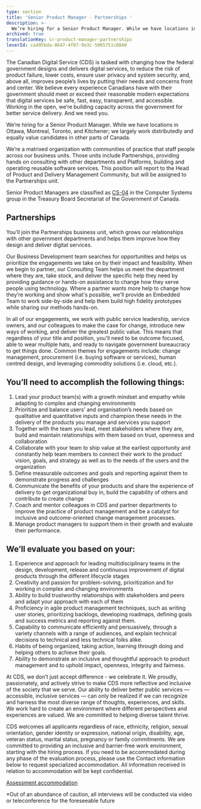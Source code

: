 ```yaml
---
type: section
title: 'Senior Product Manager - Partnerships '
description: >-
  We’re hiring for a Senior Product Manager. While we have locations in Ottawa, Montreal, Toronto, and Kitchener; we largely work distributedly and equally value candidates in other parts of Canada.
archived: true
translationKey: sr-product-manager-partnerships
leverId: ca495bda-8647-4f07-9e3c-5065751c0840
---
```


The Canadian Digital Service (CDS) is tasked with changing how the federal government designs and delivers digital services, to reduce the risk of product failure, lower costs, ensure user privacy and system security, and, above all, improves people’s lives by putting their needs and concerns front and center. We believe every experience Canadians have with their government should meet or exceed their reasonable modern expectations that digital services be safe, fast, easy, transparent, and accessible. Working in the open, we’re building capacity across the government for better service delivery. And we need you.

We’re hiring for a Senior Product Manager. While we have locations in Ottawa, Montreal, Toronto, and Kitchener; we largely work distributedly and equally value candidates in other parts of Canada.

We’re a matrixed organization with communities of practice that staff people across our business units. Those units include Partnerships, providing hands on consulting with other departments and Platforms, building and operating reusable software services. This position will report to the Head of Product and Delivery Management Community, but will be assigned to the Partnerships unit.

Senior Product Managers are classified as [CS-04](https://www.tbs-sct.gc.ca/agreements-conventions/view-visualiser-eng.aspx?id=1#toc12259212260/) in the Computer Systems group in the Treasury Board Secretariat of the Government of Canada.

## Partnerships
You'll join the Partnerships business unit, which grows our relationships with other government departments and helps them improve how they design and deliver digital services.  

Our Business Development team searches for opportunities and helps us prioritize the engagements we take on by their impact and feasibility. When we begin to partner, our Consulting Team helps us meet the department where they are, take stock, and deliver the specific help they need by providing guidance or hands-on assistance to change how they serve people using technology. Where a partner wants more help to change how they’re working and show what's possible, we'll provide an Embedded Team to work side-by-side and help them build high fidelity prototypes while sharing our methods hands-on. 

In all of our engagements, we work with public service leadership, service owners, and our colleagues to make the case for change, introduce new ways of working, and deliver the greatest public value. This means that regardless of your title and position, you'll need to be outcome focused, able to wear multiple hats, and ready to navigate government bureaucracy to get things done. Common themes for engagements include: change management, procurement (i.e. buying software or services), human centred design, and leveraging commodity solutions (i.e. cloud, etc.).

## You’ll need to accomplish the following things:
1. Lead your product team(s) with a growth mindset and empathy while adapting to complex and changing environments
2. Prioritize and balance users’ and organisation’s needs based on qualitative and quantitative inputs and champion these needs in the delivery of the products you manage and services you support 
3. Together with the team you lead, meet stakeholders where they are, build and maintain relationships with them based on trust, openness and collaboration
4. Collaborate with your team to ship value at the earliest opportunity and constantly help team members to connect their work to the product vision, goals, and strategy as well as to the needs of the users and the organization 
5. Define measurable outcomes and goals and reporting against them to demonstrate progress and challenges
6. Communicate the benefits of your products and share the experience of delivery to get organizational buy in, build the capability of others and contribute to create change 
7. Coach and mentor colleagues in CDS and partner departments to improve the practice of product management and be a catalyst for inclusive and outcome-oriented change management processes.  
8. Manage product managers to support them in their growth and evaluate their performance. 

## We’ll evaluate you based on your: 
1. Experience and approach for leading multidisciplinary teams in the design, development, release and continuous improvement of digital products through the different lifecycle stages 
2. Creativity and passion for problem-solving, prioritization and for working in complex and changing environments
3. Ability to build trustworthy relationships with stakeholders and peers and adapt your approach with each of them
4. Proficiency in agile product management techniques, such as writing user stories, prioritizing backlogs, developing roadmaps, defining goals and success metrics and reporting against them.
5. Capability to communicate efficiently and persuasively, through a variety channels with a range of audiences, and explain technical decisions to technical and less technical folks alike. 
6. Habits of being organized, taking action, learning through doing and helping others to achieve their goals.
7. Ability to demonstrate an inclusive and thoughtful approach to product management and to uphold impact, openness, integrity and fairness.

At CDS, we don’t just accept difference - we celebrate it. We proudly, passionately, and actively strive to make CDS more reflective and inclusive of the society that we serve. Our ability to deliver better public services — accessible, inclusive services — can only be realized if we can recognize and harness the most diverse range of thoughts, experiences, and skills. We work hard to create an environment where different perspectives and experiences are valued. We are committed to helping diverse talent thrive.

CDS welcomes all applicants regardless of race, ethnicity, religion, sexual orientation, gender identity or expression, national origin, disability, age, veteran status, marital status, pregnancy or family commitments. We are committed to providing an inclusive and barrier-free work environment, starting with the hiring process. If you need to be accommodated during any phase of the evaluation process, please use the Contact information below to request specialized accommodation. All information received in relation to accommodation will be kept confidential.

[Assessment accommodation](https://www.canada.ca/en/public-service-commission/services/assessment-accommodation-page.html)

*Out of an abundance of caution, all interviews will be conducted via video or teleconference for the foreseeable future

